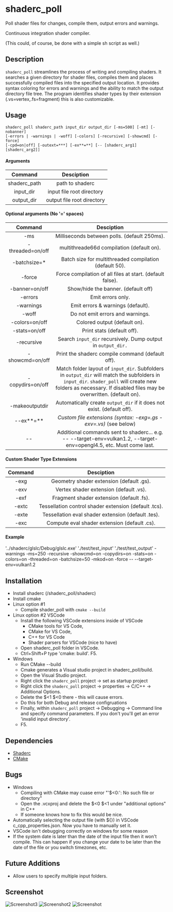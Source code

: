 # shaderc_poll
Poll shader files for changes, compile them, output errors and warnings. 

Continuous integration shader compiler.

(This could, of course, be done with a simple sh script as well.)

## Description
```shaderc_poll``` streamlines the process of writing and compiling shaders. It searches a given directory for shader files, compiles them and places successfully compiled files into the specified output location. It provides syntax coloring for errors and warnings and the ability to match the output directory file tree. The program identifies shader types by their extension (.vs=vertex,.fs=fragment) this is also customizable.

## Usage
```
shaderc_poll shaderc_path input_dir output_dir [-ms=500] [-mt] [-nobanner] 
[-errors | -warnings | -woff] [-colors] [-recursive] [-showcmd] [-force] 
[-cpd=on|off] [-outext=***] [-ex**=**] [-- [shaderc_arg1] [shaderc_arg2]]
```

#### Arguments

| Command | Desciption |
| :---: | :---: | 
| shaderc_path | path to shaderc | 
| input_dir | input file root directory | 
| output_dir | output file root directory | 

#### Optional arguments (No '=' spaces)
| Command | Desciption |
| :---: | :---: | 
| -ms | Milliseconds between polls. (default 250ms). | 
| -threaded=on/off | multithreade66d compilation (default on). | 
| -batchsize=* | Batch size for multithreaded compilation (default 50). | 
| -force |  Force compilation of all files at start. (default false). | 
| -banner=on/off | Show/hide the banner. (default off) | 
| -errors | Emit errors only. | 
| -warnings |  Emit errors & warnings (default). | 
| -woff |  Do not emit errors and warnings. | 
| -colors=on/off |  Colored output (default on). | 
| -stats=on/off |  Print stats (default off). | 
| -recursive |  Search ```input_dir``` recursively. Dump output in ```output_dir.``` | 
| -showcmd=on/off |  Print the shaderc compile command (default off). | 
| -copydirs=on/off |  Match folder layout of ```input_dir```. Subfolders in ```output_dir``` will match the subfolders in ```input_dir```. ```shader_poll``` will create new folders as necessary. If disabled files may be overwritten. (default on). | 
| -makeoutputdir |  Automatically create ```output_dir``` if it does not exist. (default off). | 
| --ex**=** |  _Custom file extensions (syntax: -exg=.gs -exv=.vs)_ (see below) | 
| -- | Additional commands sent to shaderc... e.g. -- --target-env=vulkan1.2, --target-env=opengl4.5, etc. Must come last. | 

#### Custom Shader Type Extensions
| Command | Desciption |
| :---: | :---: |
| -exg | Geometry shader extension (default .gs). |
| -exv | Vertex shader extension (default .vs). |
| -exf | Fragment shader extension (default .fs). |
| -extc | Tessellation control shader extension (default .tcs). |
| -exte | Tessellation eval shader extension (default .tes). |
| -exc | Compute eval shader extension (default .cs). |

#### Example 
'../shaderc/glslc/Debug/glslc.exe' './test/test_input' './test/test_output' -warnings -ms=250 -recursive -showcmd=on -copydirs=on -stats=on -colors=on -threaded=on -batchsize=50 -mkod=on -force -- --target-env=vulkan1.2

## Installation
* Install shaderc (/shaderc_poll/shaderc)
* Install cmake
* Linux option #1
	* Compile shader_poll with ```cmake --build```
* Linux option #2 VSCode 
	* Install the following VSCode extensions inside of VSCode
		* CMake tools for VS Code, 
		* CMake for VS Code, 
		* C++ for VS Code 
		* Shader parsers for VSCode (nice to have)
	* Open shaderc_poll folder in VSCode. 
	* Ctrl+Shift+P type 'cmake: build'. F5.
* Windows
	* Run CMake --build
	* Cmake generates a Visual studio project in shaderc_poll/build. 
	* Open the Visual Studio project. 
	* Right click the ```shaderc_poll``` project -> set as startup project
	* Right click the ```shaderc_poll``` project -> properties -> C/C++ -> Additional Options.
	* Delete the $<1 $<0 there - this will cause errors.
	* Do this for both Debug and release configruations
	* Finally, within ```shaderc_poll``` project -> Debugging -> Command line and specify command parameters. If you don't you'll get an error 'invalid input directory'.
	* F5.

## Dependencies
* [Shaderc](https://github.com/google/shaderc)
* [CMake](https://cmake.org/download/)

## Bugs
* Windows
  * Compiling with CMake may cuase error "'$<0:': No such file or directory"
  * Open the .vcxproj and delete the $<0 $<1 under "additional options" in C++
  * If someone knows how to fix this would be nice.
* Automatically selecting the output file (with ${}) in VSCode c_cpp_properties.json. Now you have to manually set it.
* VSCode isn't debugging correctly on windows for some reason
* If the system date is later than the date of the input file then it won't compile. This can happen if you change your date to be later than the date of the file or you switch timezones, etc.

## Future Additions
* Allow users to specify multiple input folders.

## Screenshot
![Screenshot3](https://github.com/metalmario971/shaderc_poll/blob/master/screenshot3.png)
![Screenshot2](https://github.com/metalmario971/shaderc_poll/blob/master/screenshot2.png)
![Screenshot](https://github.com/metalmario971/shaderc_poll/blob/master/screenshot.png)

